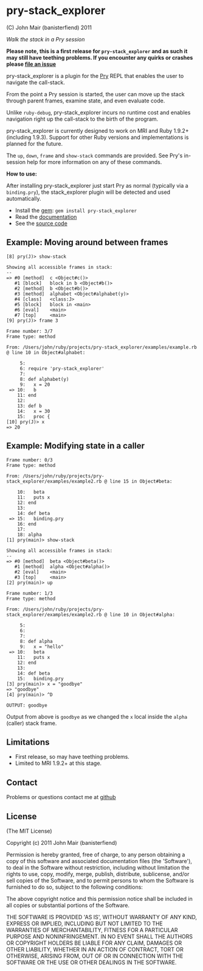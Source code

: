 pry-stack_explorer
===========

(C) John Mair (banisterfiend) 2011

_Walk the stack in a Pry session_

**Please note, this is a first release for `pry-stack_explorer` and as
  such it may still have teething problems. If you encounter any
  quirks or crashes please [file an issue](https://github.com/pry/pry-stack_explorer/issues)**

pry-stack_explorer is a plugin for the [Pry](http://pry.github.com)
REPL that enables the user to navigate the call-stack.

From the point a Pry session is started, the user can move up the stack
through parent frames, examine state, and even evaluate code.

Unlike `ruby-debug`, pry-stack_explorer incurs no runtime cost and
enables navigation right up the call-stack to the birth of the
program.

pry-stack_explorer is currently designed to work on MRI and
Ruby 1.9.2+ (including 1.9.3). Support for other Ruby versions and
implementations is planned for the future.

The `up`, `down`, `frame` and `show-stack` commands are provided. See
Pry's in-session help for more information on any of these commands.

**How to use:**

After installing pry-stack_explorer just start Pry as normal (typically via a `binding.pry`), the stack_explorer plugin will be detected and used automatically.

* Install the [gem](https://rubygems.org/gems/pry-stack_explorer): `gem install pry-stack_explorer`
* Read the [documentation](http://rdoc.info/github/banister/pry-stack_explorer/master/file/README.md)
* See the [source code](http://github.com/pry/pry-stack_explorer)

Example: Moving around between frames
--------

```
[8] pry(J)> show-stack

Showing all accessible frames in stack:
--
=> #0 [method]  c <Object#c()>
   #1 [block]   block in b <Object#b()>
   #2 [method]  b <Object#b()>
   #3 [method]  alphabet <Object#alphabet(y)>
   #4 [class]   <class:J>
   #5 [block]   block in <main>
   #6 [eval]    <main>
   #7 [top]     <main>
[9] pry(J)> frame 3

Frame number: 3/7
Frame type: method

From: /Users/john/ruby/projects/pry-stack_explorer/examples/example.rb @ line 10 in Object#alphabet:

     5:
     6: require 'pry-stack_explorer'
     7:
     8: def alphabet(y)
     9:   x = 20
 => 10:   b
    11: end
    12:
    13: def b
    14:   x = 30
    15:   proc {
[10] pry(J)> x
=> 20
```

Example: Modifying state in a caller
-------

```
Frame number: 0/3
Frame type: method

From: /Users/john/ruby/projects/pry-stack_explorer/examples/example2.rb @ line 15 in Object#beta:

    10:   beta
    11:   puts x
    12: end
    13:
    14: def beta
 => 15:   binding.pry
    16: end
    17:
    18: alpha
[1] pry(main)> show-stack

Showing all accessible frames in stack:
--
=> #0 [method]  beta <Object#beta()>
   #1 [method]  alpha <Object#alpha()>
   #2 [eval]    <main>
   #3 [top]     <main>
[2] pry(main)> up

Frame number: 1/3
Frame type: method

From: /Users/john/ruby/projects/pry-stack_explorer/examples/example2.rb @ line 10 in Object#alpha:

     5:
     6:
     7:
     8: def alpha
     9:   x = "hello"
 => 10:   beta
    11:   puts x
    12: end
    13:
    14: def beta
    15:   binding.pry
[3] pry(main)> x = "goodbye"
=> "goodbye"
[4] pry(main)> ^D

OUTPUT: goodbye
```

Output from above is `goodbye` as we changed the `x` local inside the `alpha` (caller) stack frame.

Limitations
-------------------------

* First release, so may have teething problems.
* Limited to MRI 1.9.2+ at this stage.

Contact
-------

Problems or questions contact me at [github](http://github.com/banister)


License
-------

(The MIT License)

Copyright (c) 2011 John Mair (banisterfiend)

Permission is hereby granted, free of charge, to any person obtaining
a copy of this software and associated documentation files (the
'Software'), to deal in the Software without restriction, including
without limitation the rights to use, copy, modify, merge, publish,
distribute, sublicense, and/or sell copies of the Software, and to
permit persons to whom the Software is furnished to do so, subject to
the following conditions:

The above copyright notice and this permission notice shall be
included in all copies or substantial portions of the Software.

THE SOFTWARE IS PROVIDED 'AS IS', WITHOUT WARRANTY OF ANY KIND,
EXPRESS OR IMPLIED, INCLUDING BUT NOT LIMITED TO THE WARRANTIES OF
MERCHANTABILITY, FITNESS FOR A PARTICULAR PURPOSE AND NONINFRINGEMENT.
IN NO EVENT SHALL THE AUTHORS OR COPYRIGHT HOLDERS BE LIABLE FOR ANY
CLAIM, DAMAGES OR OTHER LIABILITY, WHETHER IN AN ACTION OF CONTRACT,
TORT OR OTHERWISE, ARISING FROM, OUT OF OR IN CONNECTION WITH THE
SOFTWARE OR THE USE OR OTHER DEALINGS IN THE SOFTWARE.
